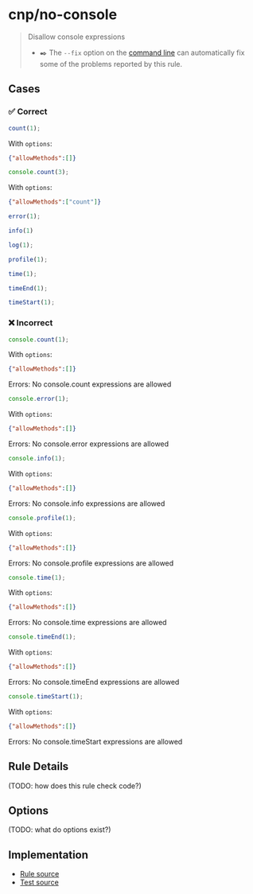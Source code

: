 <!--header-->

# cnp/no-console

> Disallow console expressions
> - ✒️ The `--fix` option on the [command line](https://eslint.org/docs/user-guide/command-line-interface#fixing-problems) can automatically fix some of the problems reported by this rule.

<!--header-->

<!--cases-->
## Cases

### ✅ Correct

```ts
count(1);
```

With `options`:
```json
{"allowMethods":[]}
```


```ts
console.count(3);
```

With `options`:
```json
{"allowMethods":["count"]}
```


```ts
error(1);
```

```ts
info(1)
```

```ts
log(1);
```

```ts
profile(1);
```

```ts
time(1);
```

```ts
timeEnd(1);
```

```ts
timeStart(1);
```

### ❌ Incorrect

```ts
console.count(1);
```

With `options`:
```json
{"allowMethods":[]}
```

Errors: 
No console.count expressions are allowed


```ts
console.error(1);
```

With `options`:
```json
{"allowMethods":[]}
```

Errors: 
No console.error expressions are allowed


```ts
console.info(1);
```

With `options`:
```json
{"allowMethods":[]}
```

Errors: 
No console.info expressions are allowed


```ts
console.profile(1);
```

With `options`:
```json
{"allowMethods":[]}
```

Errors: 
No console.profile expressions are allowed


```ts
console.time(1);
```

With `options`:
```json
{"allowMethods":[]}
```

Errors: 
No console.time expressions are allowed


```ts
console.timeEnd(1);
```

With `options`:
```json
{"allowMethods":[]}
```

Errors: 
No console.timeEnd expressions are allowed


```ts
console.timeStart(1);
```

With `options`:
```json
{"allowMethods":[]}
```

Errors: 
No console.timeStart expressions are allowed

<!--cases-->







## Rule Details

(TODO: how does this rule check code?)

## Options

(TODO: what do options exist?)





<!--footer-->
## Implementation

- [Rule source](../../src/rules/no-console.ts)
- [Test source](../../tests/rules/no-console.ts)
<!--footer-->
